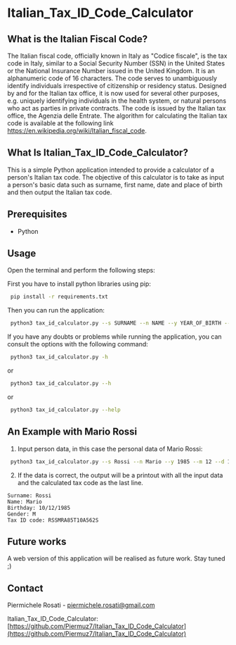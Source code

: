 # Italian_Tax_ID_Code_Calculator

## What is the Italian Fiscal Code?
The Italian fiscal code, officially known in Italy as "Codice fiscale", is the tax code in Italy, similar to a Social Security Number (SSN) in the United States or the National Insurance Number issued in the United Kingdom. It is an alphanumeric code of 16 characters. The code serves to unambiguously identify individuals irrespective of citizenship or residency status. Designed by and for the Italian tax office, it is now used for several other purposes, e.g. uniquely identifying individuals in the health system, or natural persons who act as parties in private contracts. The code is issued by the Italian tax office, the Agenzia delle Entrate.
The algorithm for calculating the Italian tax code is available at the following link https://en.wikipedia.org/wiki/Italian_fiscal_code.
## What Is Italian_Tax_ID_Code_Calculator?
This is a simple Python application intended to provide a calculator of a person's Italian tax code. The objective of this calculator is to take as input a person's basic data such as surname, first name, date and place of birth and then output the Italian tax code.

## Prerequisites
- Python

## Usage
Open the terminal and perform the following steps:

First you have to install python libraries using pip:
```bash
 pip install -r requirements.txt
```
Then you can run the application:
```bash
 python3 tax_id_calculator.py --s SURNAME --n NAME --y YEAR_OF_BIRTH --m MONTH_OF_BIRTH --d DAY_OF_BIRTH --p PLACE_OF_BIRTH --g GENDER
```
If you have any doubts or problems while running the application, you can consult the options with the following command:
```bash
 python3 tax_id_calculator.py -h
```
or
```bash
 python3 tax_id_calculator.py --h
```
or
```bash
 python3 tax_id_calculator.py --help
```

## An Example with Mario Rossi

1. Input person data, in this case the personal data of Mario Rossi:
```bash
 python3 tax_id_calculator.py --s Rossi --n Mario --y 1985 --m 12 --d 10 --p "San Giuliano Terme" --g M
```
2. If the data is correct, the output will be a printout with all the input data and the calculated tax code as the last line. 
```
Surname: Rossi
Name: Mario
Birthday: 10/12/1985
Gender: M
Tax ID code: RSSMRA85T10A562S
```

## Future works
A web version of this application will be realised as future work.
Stay tuned ;)

## Contact

Piermichele Rosati - piermichele.rosati@gmail.com

Italian_Tax_ID_Code_Calculator: [https://github.com/Piermuz7/Italian_Tax_ID_Code_Calculator](https://github.com/Piermuz7/Italian_Tax_ID_Code_Calculator)
